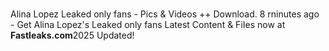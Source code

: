 #
Alina Lopez Leaked only fans - Pics & Videos ++ Download. 8 rninutes ago - Get Alina Lopez's Leaked only fans Latest Content & FiIes now at **Fastleaks.com**2025 Updated!
